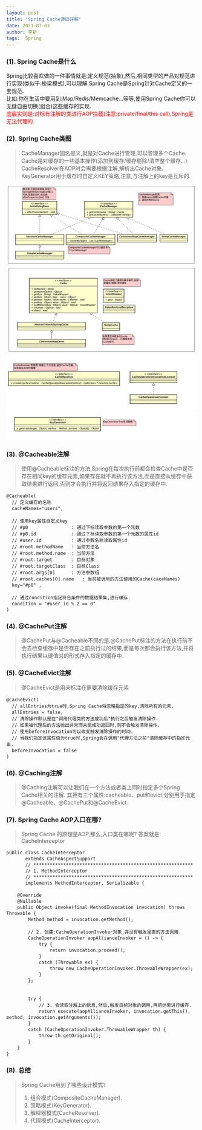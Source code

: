 ```yaml
---
layout: post
title: 'Spring Cache源码详解'
date: 2021-07-03
author: 李新
tags:  Spring 
---
```


### (1). Spring Cache是什么
Spring比较喜欢做的一件事情就是:定义规范(抽象),然后,相同类型的产品对规范进行实现(类似于:桥梁模式),可以理解:Spring Cache是Spring针对Cache定义的一套规范.    
比如:你在生活中要用到:Map/Redis/Memcache...等等,使用Spring Cache你可以无缝自由切换(组合)这些缓存的实现.     
<font color='red'>底层实则是:对标有注解的类进行AOP拦截(注意:private/final/this call),Spring是无法代理的.</font>   

### (2). Spring Cache类图
> CacheManager固名思义,就是对Cache进行管理,可以管理多个Cache.     
> Cache是对缓存的一些基本操作(添加到缓存/缓存剔除/清空整个缓存...)      
> CacheResolver在AOP时会需要根据注解,解析出Cache对象.     
> KeyGenerator用于缓存时自定义KEY策略,注意,与注解上的key是互斥的.      

!["CacheManager"](/assets/spring/imgs/spring_CacheManager.jpg)    
!["Cache"](/assets/spring/imgs/spring_Cache.jpg)    
!["CacheResolver"](/assets/spring/imgs/spring_CacheResolver.jpg)   
!["KeyGenerator"](/assets/spring/imgs/spring_KeyGenerator.jpg)   

### (3). @Cacheable注解
> 使用@Cacheable标注的方法,Spring在每次执行前都会检查Cache中是否存在相同key的缓存元素,如果存在就不再执行该方法,而是直接从缓存中获取结果进行返回,否则才会执行并将返回结果存入指定的缓存中.   

```
@Cacheable(
  // 定义缓存的名称
  cacheNames="users",
  
  // 使用key属性自定义key
  // #p0                : 通过下标读取参数的第一个元数
  // #p0.id             : 通过下标读取参数的第一个元数的属性id
  // #user.id           : 通过参数名称读取属性id
  // #root.methodName   : 当前方法名
  // #root.method.name  : 当前方法
  // #root.target       : 目标对象
  // #root.targetClass  : 目标Class
  // #root.args[0]      : 方法参数组
  // #root.caches[0].name   : 当前被调用的方法使用的Cache(caceNames)
  key="#p0" , 
  
  // 通过condition指定符合条件的数据结果集,进行缓存.
  condition = "#user.id % 2 == 0"
)
```
### (4). @CachePut注解
> @CachePut与@Cacheable不同的是,@CachePut标注的方法在执行前不会去检查缓存中是否存在之前执行过的结果,而是每次都会执行该方法,并将执行结果以键值对的形式存入指定的缓存中.  

### (5). @CacheEvict注解
>  @CacheEvict是用来标注在需要清除缓存元素

```
@CacheEvict(
  // allEntries为true时,Spring Cache将忽略指定的key,清除所有的元素.
  allEntries = false,
  // 清除操作默认是在"调用代理类的方法成功后"执行之后触发清除操作.
  // 如果被代理后的方法抛出异常而未能成功返回时,则不会触发清除操作.
  // 使用beforeInvocation可以改变触发清除操作的时间.
  // 当我们指定该属性值为true时,Spring会在调用"代理方法之前"清除缓存中的指定元素. 
  beforeInvocation = false
)
```
### (6). @Caching注解
> @Caching注解可以让我们在一个方法或者类上同时指定多个Spring Cache相关的注解.
> 其拥有三个属性:cacheable、put和evict,分别用于指定@Cacheable、@CachePut和@CacheEvict. 

### (7). Spring Cache AOP入口在哪?
> Spring Cache 的原理是AOP,那么,入口类在哪呢? 
> 答案就是: CacheInterceptor

```
public class CacheInterceptor 
       extends CacheAspectSupport 
	   // ***********************************************************
	   // 1. MethodInterceptor 
	   // ***********************************************************
	   implements MethodInterceptor, Serializable {

	@Override
	@Nullable
	public Object invoke(final MethodInvocation invocation) throws Throwable {
		Method method = invocation.getMethod();

        // 2. 创建:CacheOperationInvoker对象,并没有触发里面的方法调用.
		CacheOperationInvoker aopAllianceInvoker = () -> {
			try {
				return invocation.proceed();
			}
			catch (Throwable ex) {
				throw new CacheOperationInvoker.ThrowableWrapper(ex);
			}
		};
		

		try {
			// 3. 会读取注解上的信息,然后,触发目标对象的调用,再把结果进行缓存.
			return execute(aopAllianceInvoker, invocation.getThis(), method, invocation.getArguments());
		}
		catch (CacheOperationInvoker.ThrowableWrapper th) {
			throw th.getOriginal();
		}
	}
}
```
### (8). 总结
> Spring Cache用到了哪些设计模式?   
> 1. 组合模式(CompositeCacheManager).   
> 2. 策略模式(KeyGenerator).   
> 3. 解释器模式(CacheResolver).   
> 4. 代理模式(CacheInterceptor).  